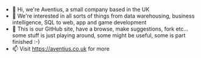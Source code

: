 - 👋 Hi, we're Aventius, a small company based in the UK
- 👀 We're interested in all sorts of things from data warehousing, business intelligence, SQL to web, app and game development
- 🌱 This is our GitHub site, have a browse, make suggestions, fork etc... some stuff is just playing around, some might be useful, some is part finished :-)
- 📫 Visit https://aventius.co.uk for more

<!---
aventius-software/aventius-software is a ✨ special ✨ repository because its `README.md` (this file) appears on your GitHub profile.
You can click the Preview link to take a look at your changes.
--->
